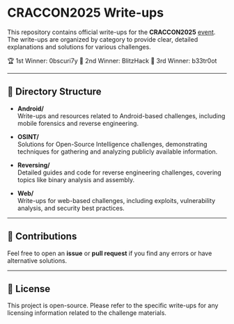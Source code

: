 # CRACCON2025 Write-ups

This repository contains official write-ups for the **CRACCON2025** [event](https://defhawk.com/battleground/raid/craccon-ctf). The write-ups are organized by category to provide clear, detailed explanations and solutions for various challenges.

🏆 1st  Winner: 0bscuri7y
🥈 2nd Winner: BlitzHack
🥉 3rd Winner: b33tr0ot

---

## 📂 Directory Structure

- **Android/**  
  Write-ups and resources related to Android-based challenges, including mobile forensics and reverse engineering.

- **OSINT/**  
  Solutions for Open-Source Intelligence challenges, demonstrating techniques for gathering and analyzing publicly available information.

- **Reversing/**  
  Detailed guides and code for reverse engineering challenges, covering topics like binary analysis and assembly.

- **Web/**  
  Write-ups for web-based challenges, including exploits, vulnerability analysis, and security best practices.

---

## 🤝 Contributions

Feel free to open an **issue** or **pull request** if you find any errors or have alternative solutions.

---

## 📜 License

This project is open-source. Please refer to the specific write-ups for any licensing information related to the challenge materials.
